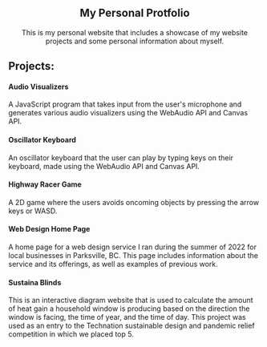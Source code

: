 <h2 align="center">My Personal Protfolio</h2>

<p align="center">This is my personal website that includes a showcase of my website projects and some personal information about myself.</p>

<h2>Projects:</h2>

<h4>Audio Visualizers</h4>
A JavaScript program that takes input from the user's microphone and generates various audio visualizers using the WebAudio API and Canvas API.
<br/>

<h4>Oscillator Keyboard</h4>
An oscillator keyboard that the user can play by typing keys on their keyboard, made using the WebAudio API and Canvas API.
<br/>

<h4>Highway Racer Game</h4>
A 2D game where the users avoids oncoming objects by pressing the arrow keys or WASD.
<br/>

<h4>Web Design Home Page</h4>
A home page for a web design service I ran during the summer of 2022 for local businesses in Parksville, BC. This page includes information about the service and its offerings, as well as examples of previous work.
<br/>

<h4>Sustaina Blinds</h4>
This is an interactive diagram website that is used to calculate the amount of heat gain a household window is producing based on the direction the window is facing, the time of year, and the time of day. This project was used as an entry to the Technation sustainable design and pandemic relief competition in which we placed top 5.

